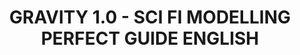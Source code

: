 ---
layout: product
title: "GRAVITY 1.0 - SCI FI MODELLING PERFECT GUIDE ENGLISH"
price: "4000" 
desc: "Knjiga"
img_path: "/assets/img/A.MIG-6110.webp"
brand: "AMMO"
available: false
special_offer: false
new: false
soon: false
cat: "090000"
subcat: "090100"
subsubcat: "090101"
sifra: "A.MIG-6110"
popular: false
---